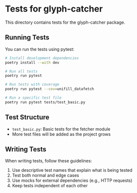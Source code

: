 # Tests for glyph-catcher

This directory contains tests for the glyph-catcher package.

## Running Tests

You can run the tests using pytest:

```bash
# Install development dependencies
poetry install --with dev

# Run all tests
poetry run pytest

# Run tests with coverage
poetry run pytest --cov=unifill_datafetch

# Run a specific test file
poetry run pytest tests/test_basic.py
```

## Test Structure

- `test_basic.py`: Basic tests for the fetcher module
- More test files will be added as the project grows

## Writing Tests

When writing tests, follow these guidelines:

1. Use descriptive test names that explain what is being tested
2. Test both normal and edge cases
3. Use mocks for external dependencies (e.g., HTTP requests)
4. Keep tests independent of each other
